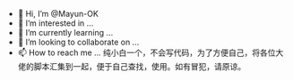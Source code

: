 - 👋 Hi, I’m @Mayun-OK
- 👀 I’m interested in ...
- 🌱 I’m currently learning ...
- 💞️ I’m looking to collaborate on ...
- 📫 How to reach me ...
纯小白一个，不会写代码，为了方便自己，将各位大佬的脚本汇集到一起，便于自己查找，使用。如有冒犯，请原谅。
<!---
Mayun-OK/Mayun-OK is a ✨ special ✨ repository because its `README.md` (this file) appears on your GitHub profile.
You can click the Preview link to take a look at your changes.
--->
